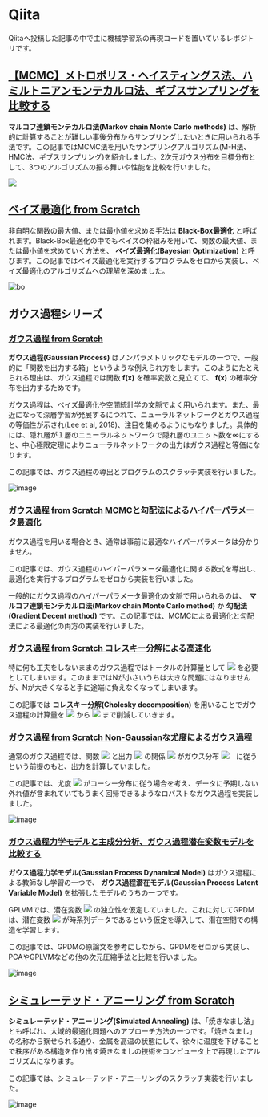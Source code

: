 # Qiita

Qiitaへ投稿した記事の中で主に機械学習系の再現コードを置いているレポジトリです。


## [【MCMC】メトロポリス・ヘイスティングス法、ハミルトニアンモンテカルロ法、ギブスサンプリングを比較する](https://qiita.com/meltyyyyy/items/b04e5c13a0ea71c2be05)

**マルコフ連鎖モンテカルロ法(Markov chain Monte Carlo methods)** は、解析的に計算することが難しい事後分布からサンプリングしたいときに用いられる手法です。この記事ではMCMC法を用いたサンプリングアルゴリズム(M-H法、HMC法、ギブスサンプリング)を紹介しました。2次元ガウス分布を目標分布として、3つのアルゴリズムの振る舞いや性能を比較を行いました。

<img src=https://user-images.githubusercontent.com/81362789/180633664-0b70caf5-cc49-4801-add1-552348506dec.png>

## [ベイズ最適化 from Scratch](https://qiita.com/meltyyyyy/items/e67f22f98a96e30e5461)

非自明な関数の最大値、または最小値を求める手法は **Black-Box最適化** と呼ばれます。Black-Box最適化の中でもベイズの枠組みを用いて、関数の最大値、または最小値を求めていく方法を、 **ベイズ最適化(Bayesian Optimization)** と呼びます。この記事ではベイズ最適化を実行するプログラムをゼロから実装し、ベイズ最適化のアルゴリズムへの理解を深めました。

![bo](https://user-images.githubusercontent.com/81362789/180634525-8dbcd42b-2896-44fe-85d1-451ab4984205.gif)

## ガウス過程シリーズ

### [ガウス過程 from Scratch](https://qiita.com/meltyyyyy/items/8440849532cd55da1e45)

**ガウス過程(Gaussian Process)** はノンパラメトリックなモデルの一つで、一般的に「関数を出力する箱」というような例えられ方をします。このようにたとえられる理由は、ガウス過程では関数 **f(x)** を確率変数と見立てて、 **f(x)** の確率分布を出力するためです。

ガウス過程は、ベイズ最適化や空間統計学の文脈でよく用いられます。また、最近になって深層学習が発展するにつれて、ニューラルネットワークとガウス過程の等価性が示され(Lee et al, 2018)、注目を集めるようにもなりました。具体的には、隠れ層が１層のニューラルネットワークで隠れ層のユニット数を∞にすると、中心極限定理によりニューラルネットワークの出力はガウス過程と等価になります。

この記事では、ガウス過程の導出とプログラムのスクラッチ実装を行いました。

![image](https://user-images.githubusercontent.com/81362789/187078942-8b84644e-7293-4ed6-aa83-9d7e17b4c5d8.png)

### [ガウス過程 from Scratch MCMCと勾配法によるハイパーパラメータ最適化](https://qiita.com/meltyyyyy/items/5a058ecc81e010876a39)

ガウス過程を用いる場合とき、通常は事前に最適なハイパーパラメータは分かりません。

この記事では、ガウス過程のハイパーパラメータ最適化に関する数式を導出し、最適化を実行するプログラムをゼロから実装を行いました。

一般的にガウス過程のハイパーパラメータ最適化の文脈で用いられるのは、　**マルコフ連鎖モンテカルロ法(Markov chain Monte Carlo method)** か **勾配法(Gradient Decent method)** です。この記事では、MCMCによる最適化と勾配法による最適化の両方の実装を行いました。

### [ガウス過程 from Scratch コレスキー分解による高速化](https://qiita.com/meltyyyyy/items/44e2f270be72943086f3)

特に何も工夫をしないままのガウス過程ではトータルの計算量として <img src="https://latex.codecogs.com/gif.latex?O(N^3)" /> を必要としてしまいます。このままではNが小さいうちは大きな問題にはなりませんが、Nが大きくなると手に途端に負えなくなってしまいます。

この記事では **コレスキー分解(Cholesky decomposition)** を用いることでガウス過程の計算量を <img src="https://latex.codecogs.com/gif.latex?O(N^3)" /> から <img src="https://latex.codecogs.com/gif.latex?O(N^2)" /> まで削減していきます。

### [ガウス過程 from Scratch Non-Gaussianな尤度によるガウス過程](https://qiita.com/meltyyyyy/items/620691c0cd07023777cc)

通常のガウス過程では、関数 <img src="https://latex.codecogs.com/gif.latex?\mathbf{f}" /> と出力 <img src="https://latex.codecogs.com/gif.latex?\mathbf{y}" /> の関係 <img src="https://latex.codecogs.com/gif.latex?P(\mathbf{y}|\mathbf{f})" /> がガウス分布 <img src="https://latex.codecogs.com/gif.latex?\mathbb{N}(\mathbf{f},\sigma^2\mathbf{I})" />　に従うという前提のもと、出力を計算していました。

この記事では、尤度 <img src="https://latex.codecogs.com/gif.latex?P(\mathbf{y}|\mathbf{f})" /> がコーシー分布に従う場合を考え、データに予期しない外れ値が含まれていてもうまく回帰できるようなロバストなガウス過程を実装しました。

![image](https://user-images.githubusercontent.com/81362789/187079456-da19fb97-69d9-47c4-88fe-562fa995a1f0.png)

### [ガウス過程力学モデルと主成分分析、ガウス過程潜在変数モデルを比較する](https://qiita.com/meltyyyyy/items/f2e9f81354d1ed72a5d1)

**ガウス過程力学モデル(Gaussian Process Dynamical Model)** はガウス過程による教師なし学習の一つで、 **ガウス過程潜在モデル(Gaussian Process Latent Variable Model)** を拡張したモデルのうちの一つです。

GPLVMでは、潜在変数 <img src="https://latex.codecogs.com/gif.latex?\mathbf{X}=(\mathbf{x}_1,\mathbf{x}_2,\dots,\mathbf{x}_N)" /> の独立性を仮定していました。これに対してGPDMは、潜在変数 <img src="https://latex.codecogs.com/gif.latex?\mathbf{X}" /> が時系列データであるという仮定を導入して、潜在空間での構造を学習します。

この記事では、GPDMの原論文を参考にしながら、GPDMをゼロから実装し、PCAやGPLVMなどの他の次元圧縮手法と比較を行いました。

![image](https://user-images.githubusercontent.com/81362789/187079576-bb594b2b-81cd-4520-9be9-246965a733c5.png)

## [シミュレーテッド・アニーリング from Scratch](https://qiita.com/meltyyyyy/items/096efb08fb4ec532c330)

**シミュレーテッド・アニーリング(Simulated Annealing)** は、「焼きなまし法」とも呼ばれ、大域的最適化問題へのアプローチ方法の一つです。「焼きなまし」の名称から察せられる通り、金属を高温の状態にして、徐々に温度を下げることで秩序がある構造を作り出す焼きなましの技術をコンピュータ上で再現したアルゴリズムになります。

この記事では、シミュレーテッド・アニーリングのスクラッチ実装を行いました。

![image](https://user-images.githubusercontent.com/81362789/187080038-86ff2aaf-4df0-4549-be4e-d8cd3447b12c.png)
